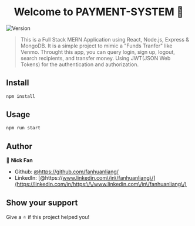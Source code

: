 <h1 align="center">Welcome to PAYMENT-SYSTEM 👋</h1>
<p>
  <img alt="Version" src="https://img.shields.io/badge/version-0.1.0-blue.svg?cacheSeconds=2592000" />
</p>

> This is a Full Stack MERN Application using React, Node.js, Express & MongoDB. It is a simple project to mimic a &#34;Funds Tranfer&#34; like Venmo. Throught this app, you can query login, sign up, logout, search recipients, and transfer money. Using JWT(JSON Web Tokens) for the authentication and authorization.

## Install

```sh
npm install
```

## Usage

```sh
npm run start
```

## Author

👤 **Nick Fan**

* Github: [@https:\/\/github.com\/fanhuanliang\/](https://github.com/https:\/\/github.com\/fanhuanliang\/)
* LinkedIn: [@https:\/\/www.linkedin.com\/in\/fanhuanliang\/](https://linkedin.com/in/https:\/\/www.linkedin.com\/in\/fanhuanliang\/)

## Show your support

Give a ⭐️ if this project helped you!
